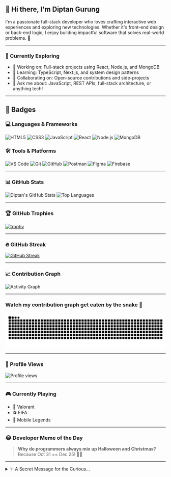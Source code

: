 ## 👋 Hi there, I'm Diptan Gurung

I'm a passionate full-stack developer who loves crafting interactive web experiences and exploring new technologies. Whether it's front-end design or back-end logic, I enjoy building impactful software that solves real-world problems. 🚀

---

### 🌱 Currently Exploring

- 🔭 Working on: Full-stack projects using React, Node.js, and MongoDB
- 🌱 Learning: TypeScript, Next.js, and system design patterns
- 👯 Collaborating on: Open-source contributions and side-projects
- 💬 Ask me about: JavaScript, REST APIs, full-stack architecture, or anything tech!

---

## 📌 Badges

### 💻 Languages & Frameworks

![HTML5](https://img.shields.io/badge/HTML5-E34F26?style=for-the-badge&logo=html5&logoColor=white)
![CSS3](https://img.shields.io/badge/CSS3-1572B6?style=for-the-badge&logo=css3&logoColor=white)
![JavaScript](https://img.shields.io/badge/JavaScript-F7DF1E?style=for-the-badge&logo=javascript&logoColor=black)
![React](https://img.shields.io/badge/React-20232A?style=for-the-badge&logo=react&logoColor=61DAFB)
![Node.js](https://img.shields.io/badge/Node.js-339933?style=for-the-badge&logo=nodedotjs&logoColor=white)
![MongoDB](https://img.shields.io/badge/MongoDB-4EA94B?style=for-the-badge&logo=mongodb&logoColor=white)

### 🛠️ Tools & Platforms

![VS Code](https://img.shields.io/badge/VS%20Code-007ACC?style=for-the-badge&logo=visual-studio-code&logoColor=white)
![Git](https://img.shields.io/badge/Git-F05032?style=for-the-badge&logo=git&logoColor=white)
![GitHub](https://img.shields.io/badge/GitHub-181717?style=for-the-badge&logo=github&logoColor=white)
![Postman](https://img.shields.io/badge/Postman-FF6C37?style=for-the-badge&logo=postman&logoColor=white)
![Figma](https://img.shields.io/badge/Figma-F24E1E?style=for-the-badge&logo=figma&logoColor=white)
![Firebase](https://img.shields.io/badge/Firebase-FFCA28?style=for-the-badge&logo=firebase&logoColor=black)

---

### 📊 GitHub Stats

![Diptan's GitHub Stats](https://github-readme-stats.vercel.app/api?username=DiptanGurung&show_icons=true&theme=dark)
![Top Languages](https://github-readme-stats.vercel.app/api/top-langs/?username=DiptanGurung&layout=compact&theme=dark)

---

### 🏆 GitHub Trophies

[![trophy](https://github-profile-trophy.vercel.app/?username=DiptanGurung)](https://github.com/ryo-ma/github-profile-trophy)

---

### 🔥 GitHub Streak

[![GitHub Streak](https://github-readme-streak-stats.herokuapp.com?user=DiptanGurung&theme=tokyonight&hide_border=true)](https://github-readme-streak-stats.herokuapp.com?user=DiptanGurung)

---

### 📈 Contribution Graph

![Activity Graph](https://github-readme-activity-graph.vercel.app/graph?username=DiptanGurung&theme=react-dark)

---

### Watch my contribution graph get eaten by the snake :snake:

<!-- platane/snk works, it just puts it on a new branch -->
![mishmanners snake gif](https://github.com/MishManners/MishManners/blob/output/github-snake.svg)

---

### 👀 Profile Views

![Profile views](https://komarev.com/ghpvc/?username=DiptanGurung&label=Profile%20views&color=0e75b6&style=flat)

---

### 🎮 Currently Playing

- 🔫 Valorant
- ⚽ FIFA
- 👾 Mobile Legends

---

### 😂 Developer Meme of the Day

> **Why do programmers always mix up Halloween and Christmas?**  
> Because Oct 31 == Dec 25! 🎃🎄

---

<details>
  <summary>✨ A Secret Message for the Curious...</summary>
  <p>You're awesome for scrolling this far. Stay curious, keep building, and never stop learning! 🌟</p>
</details>
